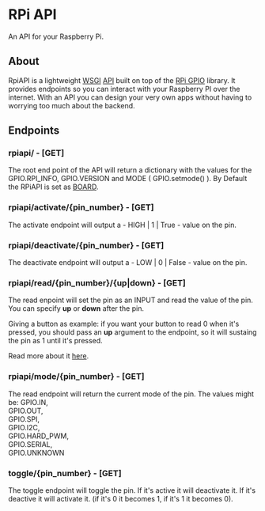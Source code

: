 # RPi API

An API for your Raspberry Pi.

## About

RpiAPI is a lightweight [WSGI](https://en.wikipedia.org/wiki/Web_Server_Gateway_Interface) [API](https://en.wikipedia.org/wiki/Application_programming_interface) built on top of the [RPi GPIO](https://pypi.org/project/RPi.GPIO/) library. It provides endpoints so you can interact with your Raspberry PI over the internet. With an API you can design your very own apps without having to worrying too much about the backend.

## Endpoints

### rpiapi/ - [GET]

The root end point of the API will return a dictionary with the values for the GPIO.RPI_INFO, GPIO.VERSION and MODE ( GPIO.setmode() ). By Default the RPiAPI is set as [BOARD](https://raspberrypi.stackexchange.com/questions/12966/what-is-the-difference-between-board-and-bcm-for-gpio-pin-numbering).

### rpiapi/activate/{pin_number} - [GET]  

The activate endpoint will output a - HIGH | 1 | True - value on the pin.

### rpiapi/deactivate/{pin_number} - [GET]  

The deactivate endpoint will output a - LOW | 0 | False - value on the pin.

### rpiapi/read/{pin_number}/{up|down} - [GET]  

The read enpoint will set the pin as an INPUT and read the value of the pin. You can specify **up** or **down** after the pin.

Giving a button as example: if you want your button to read 0 when it's pressed, you should pass an **up** argument to the endpoint, so it will sustaing the pin as 1 until it's pressed.

Read more about it [here](https://raspberrypi.stackexchange.com/questions/14680/raspberry-pi-gpio-input-pins-give-random-values).

### rpiapi/mode/{pin_number} - [GET]  

The read endpoint will return the current mode of the pin. The values might be:
GPIO.IN,  
GPIO.OUT,  
GPIO.SPI,  
GPIO.I2C,  
GPIO.HARD_PWM,  
GPIO.SERIAL,  
GPIO.UNKNOWN  

### toggle/{pin_number} - [GET]  

The toggle endpoint will toggle the pin. If it's active it will deactivate it. If it's deactive it will activate it. (if it's 0 it becomes 1, if it's 1 it becomes 0).



